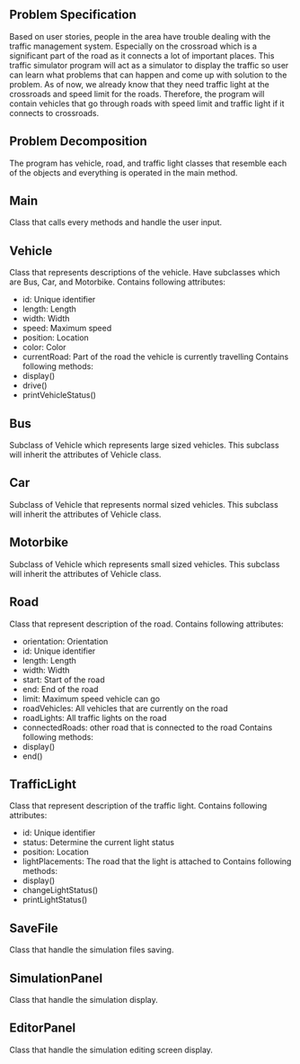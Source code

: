 ## Problem Specification
Based on user stories, people in the area have trouble dealing with the traffic management system.
Especially on the crossroad which is a significant part of the road as it connects a lot of important places.
This traffic simulator program will act as a simulator to display the traffic so user can learn what problems that can happen and come up with solution to the problem.
As of now, we already know that they need traffic light at the crossroads and speed limit for the roads.
Therefore, the program will contain vehicles that go through roads with speed limit and traffic light if it connects to crossroads.

## Problem Decomposition
The program has vehicle, road, and traffic light classes that resemble each of the objects and everything is operated in the main method.

## Main
Class that calls every methods and handle the user input.

## Vehicle
Class that represents descriptions of the vehicle.
Have subclasses which are Bus, Car, and Motorbike.
Contains following attributes:
- id: Unique identifier
- length: Length
- width: Width
- speed: Maximum speed
- position: Location
- color: Color
- currentRoad: Part of the road the vehicle is currently travelling
Contains following methods:
- display()
- drive()
- printVehicleStatus()

## Bus
Subclass of Vehicle which represents large sized vehicles.
This subclass will inherit the attributes of Vehicle class.

## Car
Subclass of Vehicle that represents normal sized vehicles.
This subclass will inherit the attributes of Vehicle class.

## Motorbike
Subclass of Vehicle which represents small sized vehicles.
This subclass will inherit the attributes of Vehicle class.

## Road
Class that represent description of the road.
Contains following attributes:
- orientation: Orientation
- id: Unique identifier
- length: Length
- width: Width
- start: Start of the road
- end: End of the road
- limit: Maximum speed vehicle can go
- roadVehicles: All vehicles that are currently on the road
- roadLights: All traffic lights on the road
- connectedRoads: other road that is connected to the road
Contains following methods:
- display()
- end()

## TrafficLight
Class that represent description of the traffic light.
Contains following attributes:
- id: Unique identifier
- status: Determine the current light status
- position: Location
- lightPlacements: The road that the light is attached to
Contains following methods:
- display()
- changeLightStatus()
- printLightStatus()

## SaveFile
Class that handle the simulation files saving.

## SimulationPanel
Class that handle the simulation display.

## EditorPanel
Class that handle the simulation editing screen display.